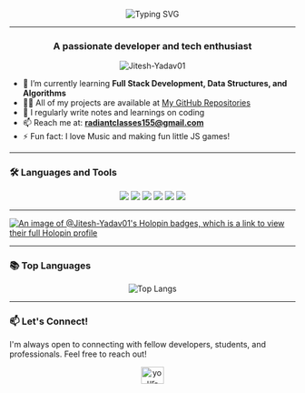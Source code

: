 <!-- Developer Banner -->

<!-- Typing Intro -->
<p align="center">
  <img src="https://readme-typing-svg.herokuapp.com?font=Fira+Code&size=24&duration=3000&pause=1000&color=0E75B6&center=true&vCenter=true&width=600&lines=Hi+%F0%9F%91%8B%2C+I'm+Jitesh_Yadav;A+Passionate+Developer;Learner+%7C+Coder+%7C+Tech+Enthusiast" alt="Typing SVG" />
</p>

---

<h3 align="center">A passionate developer and tech enthusiast</h3>

<p align="center">
  <img src="https://komarev.com/ghpvc/?username=Jitesh-Yadav01t&label=Profile%20views&color=0e75b6&style=flat" alt="Jitesh-Yadav01" />
</p>

- 🌱 I’m currently learning **Full Stack Development, Data Structures, and Algorithms**  
- 👨‍💻 All of my projects are available at [My GitHub Repositories](https://github.com/Jitesh-Yadav01?tab=repositories)  
- 📝 I regularly write notes and learnings on coding  
- 📫 Reach me at: **radiantclasses155@gmail.com**  
- ⚡ Fun fact: I love Music and making fun little JS games!  

---

### 🛠️ Languages and Tools
<p align="center">
  <img src="https://img.shields.io/badge/Python-00599C?style=flat&logo=Py&logoColor=white"/>
  <img src="https://img.shields.io/badge/JavaScript-F7DF1E?style=flat&logo=javascript&logoColor=black"/>
  <img src="https://img.shields.io/badge/HTML5-E34F26?style=flat&logo=html5&logoColor=white"/>
  <img src="https://img.shields.io/badge/CSS3-1572B6?style=flat&logo=css3&logoColor=white"/>
  <!-- <img src="https://img.shields.io/badge/Node.js-339933?style=flat&logo=node.js&logoColor=white"/> -->
<!--   <img src="https://img.shields.io/badge/Express.js-000000?style=flat&logo=express&logoColor=white"/> -->
<!--   <img src="https://img.shields.io/badge/MongoDB-47A248?style=flat&logo=mongodb&logoColor=white"/> -->
  <img src="https://img.shields.io/badge/Git-F05032?style=flat&logo=git&logoColor=white"/>
  <img src="https://img.shields.io/badge/GitHub-181717?style=flat&logo=github&logoColor=white"/>
</p>

---
[![An image of @Jitesh-Yadav01's Holopin badges, which is a link to view their full Holopin profile](https://holopin.me/jiteshyadav01)](https://holopin.io/@jiteshyadav01)




---

### 📚 Top Languages
<p align="center">
  <img src="https://github-readme-stats.vercel.app/api/top-langs/?username=Jitesh-Yadav01&layout=compact&theme=tokyonight" alt="Top Langs" />
</p>

---




### 📫 Let's Connect!
​I'm always open to connecting with fellow developers, students, and professionals. Feel free to reach out!
​<p align="center">
<a href="https://linkedin.com/in/jitesh-yadav-904163376" target="blank"><img align="center" src="https://raw.githubusercontent.com/rahuldkjain/github-profile-readme-generator/master/src/images/icons/Social/linked-in-alt.svg" alt="your-linkedin-profile" height="30" width="40" /></a>
</p>
